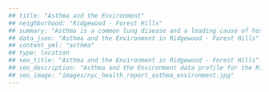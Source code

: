 ```yaml
---
## title: "Asthma and the Environment"
## neighborhood: "Ridgewood - Forest Hills"
## summary: "Asthma is a common lung disease and a leading cause of hospitalizations for children under 15 years old. This report provides a summary of asthma indicators by neighborhood. It also describes housing and neighborhood characteristics that can make asthma worse."
## data_json: "Asthma and the Environment in Ridgewood - Forest Hills"
## content_yml: "asthma"
## type: location
## seo_title: "Asthma and the Environment in Ridgewood - Forest Hills"
## seo_description: "Asthma and the Environment data profile for the Ridgewood - Forest Hills neighborhood of NYC."
## seo_image: "images/nyc_health_report_asthma_environment.jpg"
---
```

